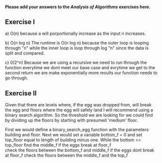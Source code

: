 #### Please add your answers to the ***Analysis of  Algorithms*** exercises here.

## Exercise I

a) O(n) because a will porportionally increase as the input n increases. 


b)  O(n log n)
The runtime is O(n log n) because the outer loop is looping through "n" while the inner loop is loop through log "n" since the data is split and compared.

c) 0(2^n)
    Because we are using a recursive we need to run through the function everytime we dont meet our base case and evrytime we get to the second return we are make exponentially more results our function needs to go through. 

## Exercise II

Given that there are levels where, if the egg was dropped from, will break the egg and floors where the egg will safely land I will recommend using a binary search algorithm. So the threshold we are looking for we could find by dividing up the floors by starting with presumed 'medium' floor. 

First we would define a binary_search_egg function with the parameters building and floor. 
Next we would set a variable bottom_f = 0 and set top_floor equal to length of building minus one. 
While the bottom <= top_floor 
find the middle_f 
if the eggs break at floor_f  
check the floors between the bottom_f and middle_f 
if the eggs dont break at floor_f 
check the floors between the middle_f and the top_f 


